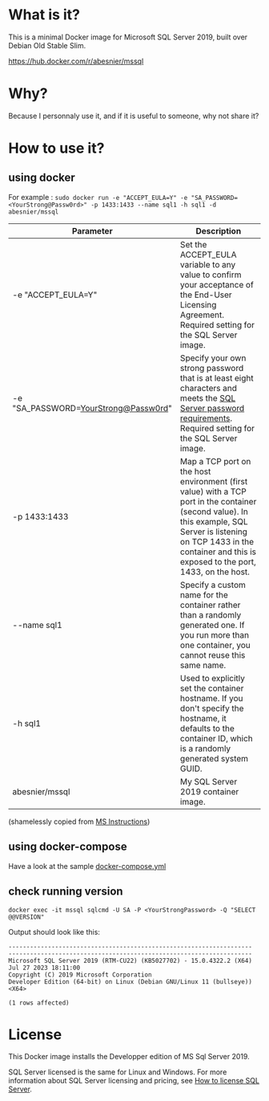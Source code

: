 # What is it?
This is a minimal Docker image for Microsoft SQL Server 2019, built over Debian Old Stable Slim.

https://hub.docker.com/r/abesnier/mssql

# Why? 
Because I personnaly use it, and if it is useful to someone, why not share it?

# How to use it?
## using docker
For example : `sudo docker run -e "ACCEPT_EULA=Y" -e "SA_PASSWORD=<YourStrong@Passw0rd>" -p 1433:1433 --name sql1 -h sql1 -d abesnier/mssql`

Parameter | Description
---|---
-e "ACCEPT_EULA=Y" | Set the ACCEPT_EULA variable to any value to confirm your acceptance of the End-User Licensing Agreement. Required setting for the SQL Server image.
-e "SA_PASSWORD=<YourStrong@Passw0rd>" | Specify your own strong password that is at least eight characters and meets the [SQL Server password requirements](https://docs.microsoft.com/en-us/sql/relational-databases/security/password-policy?view=sql-server-ver15). Required setting for the SQL Server image.
-p 1433:1433 |	Map a TCP port on the host environment (first value) with a TCP port in the container (second value). In this example, SQL Server is listening on TCP 1433 in the container and this is exposed to the port, 1433, on the host.
--name sql1 | Specify a custom name for the container rather than a randomly generated one. If you run more than one container, you cannot reuse this same name.
-h sql1 | Used to explicitly set the container hostname. If you don't specify the hostname, it defaults to the container ID, which is a randomly generated system GUID.
abesnier/mssql | My SQL Server 2019 container image.

(shamelessly copied from [MS Instructions](https://docs.microsoft.com/en-us/sql/linux/quickstart-install-connect-docker?view=sql-server-ver15&pivots=cs1-bash))

## using docker-compose
Have a look at the sample [docker-compose.yml](https://github.com/abesnier/docker-mssql/blob/main/docker-compose.yml)

## check running version
`docker exec -it mssql sqlcmd -U SA -P <YourStrongPassword> -Q "SELECT @@VERSION"`

Output should look like this:

```                                                                                                                                                                     
--------------------------------------------------------------------
--------------------------------------------------------------------
Microsoft SQL Server 2019 (RTM-CU22) (KB5027702) - 15.0.4322.2 (X64) 
Jul 27 2023 18:11:00 
Copyright (C) 2019 Microsoft Corporation
Developer Edition (64-bit) on Linux (Debian GNU/Linux 11 (bullseye)) <X64>
 
(1 rows affected)
```

# License
This Docker image installs the Developper edition of MS Sql Server 2019.

SQL Server licensed is the same for Linux and Windows. For more information about SQL Server licensing and pricing, see [How to license SQL Server](https://www.microsoft.com/sql-server/sql-server-2019-pricing).
